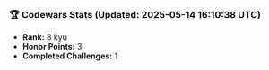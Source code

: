 ### 🏆 Codewars Stats (Updated: 2025-05-14 16:10:38 UTC)

- **Rank:** 8 kyu
- **Honor Points:** 3
- **Completed Challenges:** 1
